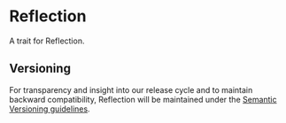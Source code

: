 # Reflection
A trait for Reflection.

## Versioning
For transparency and insight into our release cycle and to maintain backward compatibility, 
Reflection will be maintained under the [Semantic Versioning guidelines](http://semver.org).